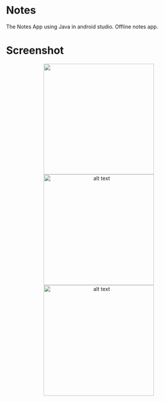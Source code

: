 # Notes
The Notes App using Java in android studio.
Offline notes app.

# Screenshot
<p align="center">
<img src="https://github.com/asgar72/Notes-App/assets/85785487/dc59cc67-b44d-42fc-afdb-ff767d4ad713"alt text" width="300 ">
<img src="https://github.com/asgar72/Notes-App/assets/85785487/2ef0ba50-0985-4baf-9d79-803276947b24" alt="alt text" width="300">
<img src="https://github.com/asgar72/Notes-App/assets/85785487/0bb9f1cb-82c0-4235-ae13-7458d07eeb20" alt="alt text" width="300">
</p>
